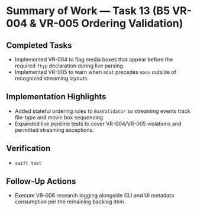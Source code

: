 # Summary of Work — Task 13 (B5 VR-004 & VR-005 Ordering Validation)

## Completed Tasks

- Implemented VR-004 to flag media boxes that appear before the required `ftyp` declaration during live parsing.
- Implemented VR-005 to warn when `mdat` precedes `moov` outside of recognized streaming layouts.

## Implementation Highlights

- Added stateful ordering rules to `BoxValidator` so streaming events track file-type and movie box sequencing.
- Expanded live pipeline tests to cover VR-004/VR-005 violations and permitted streaming exceptions.

## Verification

- `swift test`

## Follow-Up Actions

- Execute VR-006 research logging alongside CLI and UI metadata consumption per the remaining backlog item.
